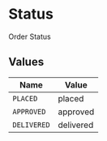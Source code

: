 # Status

Order Status


## Values

| Name        | Value       |
| ----------- | ----------- |
| `PLACED`    | placed      |
| `APPROVED`  | approved    |
| `DELIVERED` | delivered   |